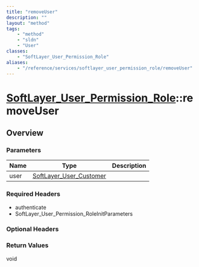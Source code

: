 ```yaml
---
title: "removeUser"
description: ""
layout: "method"
tags:
    - "method"
    - "sldn"
    - "User"
classes:
    - "SoftLayer_User_Permission_Role"
aliases:
    - "/reference/services/softlayer_user_permission_role/removeUser"
---
```

# [SoftLayer_User_Permission_Role](/reference/services/SoftLayer_User_Permission_Role)::removeUser




## Overview 


### Parameters 
|Name | Type | Description |
| --- | --- | --- |
|user| <a href='/reference/datatypes/SoftLayer_User_Customer'>SoftLayer_User_Customer </a>| |


### Required Headers
* authenticate
* SoftLayer_User_Permission_RoleInitParameters

### Optional Headers

### Return Values
void

